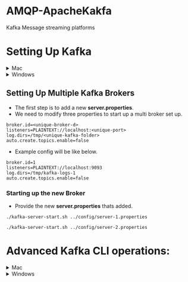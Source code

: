 # AMQP-ApacheKakfa
Kafka Message streaming platforms


# Setting Up Kafka
<details><summary>Mac</summary>
<p>
-   Make sure you are navigated inside the bin directory.

## Start Zookeeper and Kafka Broker
-   Start up the Zookeeper.
```
./zookeeper-server-start.sh ../config/zookeeper.properties
```
- Add the below properties in the server.properties
```
listeners=PLAINTEXT://localhost:9092
auto.create.topics.enable=false
```
-   Start up the Kafka Broker
```
./kafka-server-start.sh ../config/server.properties
```
## How to create a topic ?
```
./kafka-topics.sh --create --topic test-topic -zookeeper localhost:2181 --replication-factor 1 --partitions 4
```
## How to instantiate a Console Producer?
### Without Key
```
./kafka-console-producer.sh --broker-list localhost:9092 --topic test-topic
```
### With Key
```
./kafka-console-producer.sh --broker-list localhost:9092 --topic test-topic --property "key.separator=-" --property "parse.key=true"
```
## How to instantiate a Console Consumer?
### Without Key
```
./kafka-console-consumer.sh --bootstrap-server localhost:9092 --topic test-topic --from-beginning
```
### With Key
```
./kafka-console-consumer.sh --bootstrap-server localhost:9092 --topic test-topic --from-beginning -property "key.separator= - " --property "print.key=true"
```
### With Consumer Group
```
./kafka-console-consumer.sh --bootstrap-server localhost:9092 --topic test-topic --group <group-name>
```
</p>
</details>
<details><summary>Windows</summary>
<p>
- Make sure you are inside the **bin/windows** directory.


## Start Zookeeper and Kafka Broker
-   Start up the Zookeeper.
```
zookeeper-server-start.bat ..\..\config\zookeeper.properties
```
-   Start up the Kafka Broker.
```
kafka-server-start.bat ..\..\config\server.properties
```
## How to create a topic ?
```
kafka-topics.bat --create --topic test-topic -zookeeper localhost:2181 --replication-factor 1 --partitions 4
```
## How to instantiate a Console Producer?
### Without Key
```
kafka-console-producer.bat --broker-list localhost:9092 --topic test-topic
```
### With Key
```
kafka-console-producer.bat --broker-list localhost:9092 --topic test-topic --property "key.separator=-" --property "parse.key=true"
```
## How to instantiate a Console Consumer?
### Without Key
```
kafka-console-consumer.bat --bootstrap-server localhost:9092 --topic test-topic --from-beginning
```
### With Key
```
kafka-console-consumer.bat --bootstrap-server localhost:9092 --topic test-topic --from-beginning -property "key.separator= - " --property "print.key=true"
```
### With Consumer Group
```
kafka-console-consumer.bat --bootstrap-server localhost:9092 --topic test-topic --group <group-name>
```
</p>
</details>


## Setting Up Multiple Kafka Brokers
- The first step is to add a new **server.properties**.
- We need to modify three properties to start up a multi broker set up.
```
broker.id=<unique-broker-d>
listeners=PLAINTEXT://localhost:<unique-port>
log.dirs=/tmp/<unique-kafka-folder>
auto.create.topics.enable=false
```
- Example config will be like below.
```
broker.id=1
listeners=PLAINTEXT://localhost:9093
log.dirs=/tmp/kafka-logs-1
auto.create.topics.enable=false
```
### Starting up the new Broker
- Provide the new **server.properties** thats added.
```
./kafka-server-start.sh ../config/server-1.properties
```
```
./kafka-server-start.sh ../config/server-2.properties
```
# Advanced Kafka CLI operations:
<details><summary>Mac</summary>
<p>


## List the topics in a cluster
```
./kafka-topics.sh --zookeeper localhost:2181 --list
```
## Describe topic
- The below command can be used to describe all the topics.
```
./kafka-topics.sh --zookeeper localhost:2181 --describe
```
- The below command can be used to describe a specific topic.
```
./kafka-topics.sh --zookeeper localhost:2181 --describe --topic <topic-name>
```
## Alter the min insync replica
```
./kafka-topics.sh --alter --zookeeper localhost:2181 --topic library-events --config min.insync.replicas=2
```
## Delete a topic
```
./kafka-topics.sh --zookeeper localhost:2181 --delete --topic test-topic
```
## How to view consumer groups
```
./kafka-consumer-groups.sh --bootstrap-server localhost:9092 --list
```
### Consumer Groups and their Offset
```
./kafka-consumer-groups.sh --bootstrap-server localhost:9092 --describe --group console-consumer-27773
```
## Viewing the Commit Log
```
./kafka-run-class.sh kafka.tools.DumpLogSegments --deep-iteration --files /tmp/kafka-logs/test-topic-0/00000000000000000000.log
```
## Setting the Minimum Insync Replica
```
./kafka-configs.sh --alter --zookeeper localhost:2181 --entity-type topics --entity-name test-topic --add-config min.insync.replicas=2
```
</p>
</details>
<details><summary>Windows</summary>
<p>
- Make sure you are inside the **bin/windows** directory.


## List the topics in a cluster
```
kafka-topics.bat --zookeeper localhost:2181 --list
```
## Describe topic
- The below command can be used to describe all the topics.
```
kafka-topics.bat --zookeeper localhost:2181 --describe
```
- The below command can be used to describe a specific topic.
```
kafka-topics.bat --zookeeper localhost:2181 --describe --topic <topic-name>
```
## Alter the min insync replica
```
kafka-topics.bat --alter --zookeeper localhost:2181 --topic library-events --config min.insync.replicas=2
```
## Delete a topic
```
kafka-topics.bat --zookeeper localhost:2181 --delete --topic <topic-name>
```
## How to view consumer groups
```
kafka-consumer-groups.bat --bootstrap-server localhost:9092 --list
```
### Consumer Groups and their Offset
```
kafka-consumer-groups.bat --bootstrap-server localhost:9092 --describe --group console-consumer-27773
```
## Viewing the Commit Log
```
kafka-run-class.bat kafka.tools.DumpLogSegments --deep-iteration --files /tmp/kafka-logs/test-topic-0/00000000000000000000.log
```
</p>
</details>
